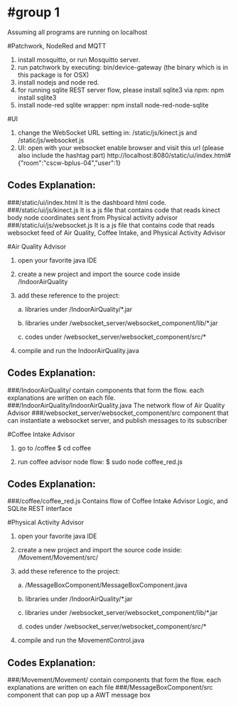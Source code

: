 #group 1
==============

Assuming all programs are running on localhost
 
#Patchwork, NodeRed and MQTT
1. install mosquitto, or run Mosquitto server. 
2. run patchwork by executing: bin/device-gateway
(the binary which is in this package is for OSX)
3. install nodejs and node red.
4. for running sqlite REST server flow, please install sqlite3 via npm: 
	npm install sqlite3
5. install node-red sqlite wrapper: 
	npm install node-red-node-sqlite

#UI
1. change the WebSocket URL setting in: /static/js/kinect.js and /static/js/websocket.js
2. UI: open with your websocket enable browser and visit this url (please also include the hashtag part)
http://localhost:8080/static/ui/index.html#{"room":"cscw-bplus-04","user":1}

## Codes Explanation:
###/static/ui/index.html
It is the dashboard html code.
###/static/ui/js/kinect.js 
It is a js file that contains code that reads kinect body node coordinates sent from Physical activity advisor
###/static/ui/js/websocket.js 
It is a js file that contains code that reads websocket feed of Air Quality, Coffee Intake, and Physical Activity Advisor

#Air Quality Advisor
1. open your favorite java IDE

2. create a new project and import the source code inside /IndoorAirQuality
3. add these reference to the project: 

	a. libraries under /IndoorAirQuality/*.jar 

	b. libraries under /websocket_server/websocket_component/lib/*.jar 
	
	c. codes under /websocket_server/websocket_component/src/*  

4. compile and run the IndoorAirQuality.java
 
## Codes Explanation:
###/IndoorAirQuality/ 
contain components that form the flow. each explanations are written on each file.
###/IndoorAirQuality/IndoorAirQuality.java
The network flow of Air Quality Advisor
###/websocket_server/websocket_component/src
component that can instantiate a websocket server, and publish messages to its subscriber

#Coffee Intake Advisor
1. go to /coffee 
$ cd coffee

2. run coffee advisor node flow:
$ sudo node coffee_red.js
 
## Codes Explanation:
###/coffee/coffee_red.js
Contains flow of Coffee Intake Advisor Logic, and SQLite REST interface

#Physical Activity Advisor
1. open your favorite java IDE

2. create a new project and import the source code inside: 
		/Movement/Movement/src/

3. add these reference to the project:

	a. /MessageBoxComponent/MessageBoxComponent.java
	
	b. libraries under /IndoorAirQuality/*.jar
	
	c. libraries under /websocket_server/websocket_component/lib/*.jar
	
	d. codes under /websocket_server/websocket_component/src/*
	  
4. compile and run the MovementControl.java
 
## Codes Explanation:
###/Movement/Movement/ 
contain components that form the flow. each explanations are written on each file 
###/MessageBoxComponent/src
component that can pop up a AWT message box 